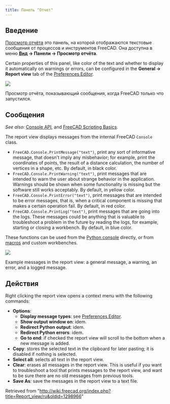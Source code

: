 ```yaml
---
title: Панель "Отчет"
---
```

## Введение

[Просмотр отчёта](/Report_view "Report view") это панель, на которой отображаются текстовые сообщения от процессов и инструментов FreeCAD. Она доступна в меню **[Вид](/Std_View_Menu "Std View Menu") → Панели → Просмотр отчёта**.

Certain properties of this panel, like color of the text and whether to display it automatically on warnings or errors, can be configured in the **General → Report view** tab of the [Preferences Editor](/Preferences_Editor#Report_view "Preferences Editor").

![](/images/FreeCAD_Report_view.png)

Просмотр отчёта, показывающий сообщения, когда FreeCAD только что запустился.

## Сообщения

*See also:* [Console API](/Console_API "Console API"), and [FreeCAD Scripting Basics](/FreeCAD_Scripting_Basics "FreeCAD Scripting Basics").

The report view displays messages from the internal FreeCAD `Console` class.

* `FreeCAD.Console.PrintMessage("text")`, print any sort of informative message, that doesn't imply any misbehavior; for example, print the coordinates of points, the result of a distance calculation, the number of vertices in a shape, etc. By default, in black color.
* `FreeCAD.Console.PrintWarning("text")`, print messages that are intended to warn the user about strange behavior in the application. Warnings should be shown when some functionality is missing but the software still works acceptably. By default, in yellow color.
* `FreeCAD.Console.PrintError("text")`, print messages that are intended to be error messages, that is, when a critical component is missing that makes a certain operation fail. By default, in red color.
* `FreeCAD.Console.PrintLog("text")`, print messages that are going into the logs. These messages could be anything that is valuable to troubleshoot a problem in the future by reading the logs, for example, starting or closing a workbench. By default, in blue color.

These functions can be used from the [Python console](/Python_console "Python console") directly, or from [macros](/Macros "Macros") and custom workbenches.

![](/images/FreeCAD_Report_view_example.png)

Example messages in the report view: a general message, a warning, an error, and a logged message.

## Действия

Right clicking the report view opens a context menu with the following commands:

* **Options**:
  + **Display message types**: see [Preferences Editor](/Preferences_Editor#Output_window "Preferences Editor").
  + **Show output window on**: idem.
  + **Redirect Python output**: idem.
  + **Redirect Python errors**: idem.
  + **Go to end**: if checked the report view will scroll to the bottom when a new message is added.
* **Copy**: stores the selected text in the clipboard for later pasting; it is disabled if nothing is selected.
* **Select all**: selects all text in the report view.
* **Clear**: erases all messages in the report view. This is useful if you want to troubleshoot a tool that prints messages to the report view, and want to be sure there are no old messages from previous tools.
* **Save As**: save the messages in the report view to a text file.

Retrieved from "<http://wiki.freecad.org/index.php?title=Report_view/ru&oldid=1298966>"